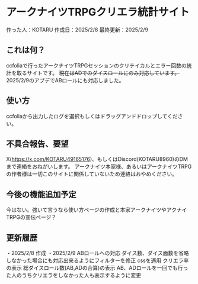 # アークナイツTRPGクリエラ統計サイト
作った人：KOTARU
作成日：2025/2/8
最終更新：2025/2/9
## これは何？
ccfoliaで行ったアークナイツTRPGセッションのクリテイカルとエラー回数の統計を取るサイトです。
~~現在はADでのダイスロールにのみ対応しています。~~
2025/2/9のアプデでABロールにも対応しました。
## 使い方
ccfoliaから出力したログを選択もしくはドラッグアンドドロップしてください。
## 不具合報告、要望
X(https://x.com/KOTARU49165176)、もしくはDiscord(KOTARU8960)のDMまで連絡をおねがいします。
アークナイツ本家様、あるいはアークナイツTRPGの作者様は一切このサイトに関係していないため連絡はおやめください。
## 今後の機能追加予定
今はない。強いて言うなら使い方ページの作成と本家アークナイツやアクナイTRPGの宣伝ページ？
## 更新履歴
・2025/2/8
作成
・2025/2/9
ABロールへの対応
ダイス数、ダイス面数を省略しなかった場合にも対応出来るようにフィルターを修正
cssを適用
クリエラ率の表示
総ダイスロール数(AB,ADの合算)の表示
AB、ADロールを一回でも行った人のうちクリエラをしなかった人も表示するように変更
